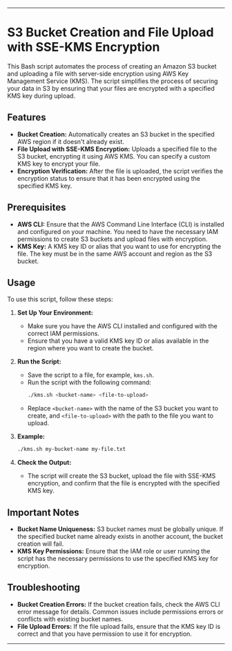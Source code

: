 
---

# S3 Bucket Creation and File Upload with SSE-KMS Encryption

This Bash script automates the process of creating an Amazon S3 bucket and uploading a file with server-side encryption using AWS Key Management Service (KMS). The script simplifies the process of securing your data in S3 by ensuring that your files are encrypted with a specified KMS key during upload.

## Features

- **Bucket Creation:** Automatically creates an S3 bucket in the specified AWS region if it doesn't already exist.
- **File Upload with SSE-KMS Encryption:** Uploads a specified file to the S3 bucket, encrypting it using AWS KMS. You can specify a custom KMS key to encrypt your file.
- **Encryption Verification:** After the file is uploaded, the script verifies the encryption status to ensure that it has been encrypted using the specified KMS key.

## Prerequisites

- **AWS CLI:** Ensure that the AWS Command Line Interface (CLI) is installed and configured on your machine. You need to have the necessary IAM permissions to create S3 buckets and upload files with encryption.
- **KMS Key:** A KMS key ID or alias that you want to use for encrypting the file. The key must be in the same AWS account and region as the S3 bucket.

## Usage

To use this script, follow these steps:

1. **Set Up Your Environment:**
   - Make sure you have the AWS CLI installed and configured with the correct IAM permissions.
   - Ensure that you have a valid KMS key ID or alias available in the region where you want to create the bucket.

2. **Run the Script:**
   - Save the script to a file, for example, `kms.sh`.
   - Run the script with the following command:
     ```bash
     ./kms.sh <bucket-name> <file-to-upload>
     ```
   - Replace `<bucket-name>` with the name of the S3 bucket you want to create, and `<file-to-upload>` with the path to the file you want to upload.

3. **Example:**
   ```bash
   ./kms.sh my-bucket-name my-file.txt
   ```

4. **Check the Output:**
   - The script will create the S3 bucket, upload the file with SSE-KMS encryption, and confirm that the file is encrypted with the specified KMS key.

## Important Notes

- **Bucket Name Uniqueness:** S3 bucket names must be globally unique. If the specified bucket name already exists in another account, the bucket creation will fail.
- **KMS Key Permissions:** Ensure that the IAM role or user running the script has the necessary permissions to use the specified KMS key for encryption.

## Troubleshooting

- **Bucket Creation Errors:** If the bucket creation fails, check the AWS CLI error message for details. Common issues include permissions errors or conflicts with existing bucket names.
- **File Upload Errors:** If the file upload fails, ensure that the KMS key ID is correct and that you have permission to use it for encryption.

---

